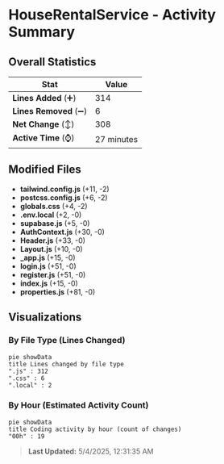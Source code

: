 # HouseRentalService - Activity Summary 

## Overall Statistics

| Stat                   | Value                                                             |
| ---------------------- | ----------------------------------------------------------------- |
| **Lines Added** (➕)   | 314                                          |
| **Lines Removed** (➖) | 6                                        |
| **Net Change** (↕)    | 308                |
| **Active Time** (⌚)   | 27 minutes |


## Modified Files
- **tailwind.config.js** (+11, -2)
- **postcss.config.js** (+6, -2)
- **globals.css** (+4, -2)
- **.env.local** (+2, -0)
- **supabase.js** (+5, -0)
- **AuthContext.js** (+30, -0)
- **Header.js** (+33, -0)
- **Layout.js** (+10, -0)
- **_app.js** (+15, -0)
- **login.js** (+51, -0)
- **register.js** (+51, -0)
- **index.js** (+15, -0)
- **properties.js** (+81, -0)

## Visualizations

### By File Type (Lines Changed)

```mermaid
pie showData
title Lines changed by file type
".js" : 312
".css" : 6
".local" : 2
```

### By Hour (Estimated Activity Count)

```mermaid
pie showData
title Coding activity by hour (count of changes)
"00h" : 19
```


> **Last Updated:** 5/4/2025, 12:31:35 AM